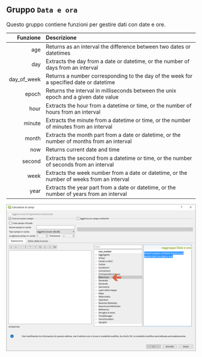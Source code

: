 ## Gruppo `Data e ora`

Questo gruppo contiene funzioni per gestire dati con date e ore.

| Funzione  | Descrizione|
|----------:|:-----------|
|age|	Returns as an interval the difference between two dates or datetimes|
|day|	Extracts the day from a date or datetime, or the number of days from an interval|
|day_of_week|	Returns a number corresponding to the day of the week for a specified date or datetime|
|epoch|	Returns the interval in milliseconds between the unix epoch and a given date value|
|hour|	Extracts the hour from a datetime or time, or the number of hours from an interval|
|minute|	Extracts the minute from a datetime or time, or the number of minutes from an interval|
|month|	Extracts the month part from a date or datetime, or the number of months from an interval|
|now|	Returns current date and time|
|second|	Extracts the second from a datetime or time, or the number of seconds from an interval|
|week|	Extracts the week number from a date or datetime, or the number of weeks from an interval|
|year|	Extracts the year part from a date or datetime, or the number of years from an interval|

<img src="/img/data_e_ora/gruppo_data_e_ora1.png">
